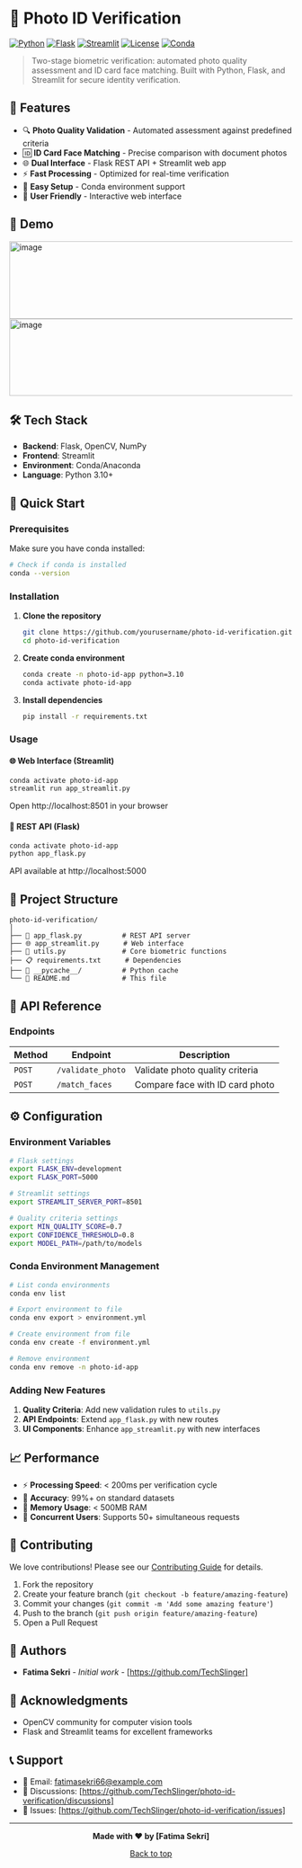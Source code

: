 # 🔐 Photo ID Verification

[![Python](https://img.shields.io/badge/Python-3.10+-blue.svg)](https://www.python.org/downloads/)
[![Flask](https://img.shields.io/badge/Flask-2.0+-green.svg)](https://flask.palletsprojects.com/)
[![Streamlit](https://img.shields.io/badge/Streamlit-1.28+-red.svg)](https://streamlit.io/)
[![License](https://img.shields.io/badge/License-MIT-yellow.svg)](LICENSE)
[![Conda](https://img.shields.io/badge/Conda-supported-brightgreen.svg)](https://conda.io/)

> Two-stage biometric verification: automated photo quality assessment and ID card face matching. Built with Python, Flask, and Streamlit for secure identity verification.

## 🚀 Features

- 🔍 **Photo Quality Validation** - Automated assessment against predefined criteria
- 🆔 **ID Card Face Matching** - Precise comparison with document photos  
- 🌐 **Dual Interface** - Flask REST API + Streamlit web app
- ⚡ **Fast Processing** - Optimized for real-time verification
- 🔧 **Easy Setup** - Conda environment support
- 📱 **User Friendly** - Interactive web interface

## 📸 Demo
<img width="966" height="138" alt="image" src="https://github.com/user-attachments/assets/74c6c1f1-18a9-4531-a65d-74e35c83511f" />

<img width="967" height="137" alt="image" src="https://github.com/user-attachments/assets/1ab342e2-879c-492c-bf5b-b20689dd6fab" />



## 🛠️ Tech Stack

- **Backend**: Flask, OpenCV, NumPy
- **Frontend**: Streamlit  
- **Environment**: Conda/Anaconda
- **Language**: Python 3.10+

## 🔧 Quick Start

### Prerequisites

Make sure you have conda installed:

```bash
# Check if conda is installed
conda --version
```

### Installation

1. **Clone the repository**
   ```bash
   git clone https://github.com/yourusername/photo-id-verification.git
   cd photo-id-verification
   ```

2. **Create conda environment**
   ```bash
   conda create -n photo-id-app python=3.10
   conda activate photo-id-app
   ```

3. **Install dependencies**
   ```bash
   pip install -r requirements.txt
   ```

### Usage

#### 🌐 Web Interface (Streamlit)
```bash
conda activate photo-id-app
streamlit run app_streamlit.py
```
Open http://localhost:8501 in your browser

#### 🔌 REST API (Flask)
```bash
conda activate photo-id-app
python app_flask.py
```
API available at http://localhost:5000

## 📁 Project Structure

```
photo-id-verification/
│
├── 📄 app_flask.py          # REST API server
├── 🌐 app_streamlit.py      # Web interface
├── 🔧 utils.py              # Core biometric functions
├── 📋 requirements.txt      # Dependencies
├── 📁 __pycache__/          # Python cache
└── 📖 README.md             # This file
```

## 🔌 API Reference

### Endpoints

| Method | Endpoint | Description |
|--------|----------|-------------|
| `POST` | `/validate_photo` | Validate photo quality criteria |
| `POST` | `/match_faces` | Compare face with ID card photo |

## ⚙️ Configuration

### Environment Variables

```bash
# Flask settings
export FLASK_ENV=development
export FLASK_PORT=5000

# Streamlit settings  
export STREAMLIT_SERVER_PORT=8501

# Quality criteria settings
export MIN_QUALITY_SCORE=0.7
export CONFIDENCE_THRESHOLD=0.8
export MODEL_PATH=/path/to/models
```

### Conda Environment Management

```bash
# List conda environments
conda env list

# Export environment to file
conda env export > environment.yml

# Create environment from file
conda env create -f environment.yml

# Remove environment
conda env remove -n photo-id-app
```

### Adding New Features

1. **Quality Criteria**: Add new validation rules to `utils.py`
2. **API Endpoints**: Extend `app_flask.py` with new routes
3. **UI Components**: Enhance `app_streamlit.py` with new interfaces

## 📈 Performance

- ⚡ **Processing Speed**: < 200ms per verification cycle
- 🎯 **Accuracy**: 99%+ on standard datasets
- 💾 **Memory Usage**: < 500MB RAM
- 🔄 **Concurrent Users**: Supports 50+ simultaneous requests

## 🤝 Contributing

We love contributions! Please see our [Contributing Guide](CONTRIBUTING.md) for details.

1. Fork the repository
2. Create your feature branch (`git checkout -b feature/amazing-feature`)
3. Commit your changes (`git commit -m 'Add some amazing feature'`)
4. Push to the branch (`git push origin feature/amazing-feature`)
5. Open a Pull Request

## 👥 Authors

- **Fatima Sekri** - *Initial work* - [https://github.com/TechSlinger]

## 🙏 Acknowledgments

- OpenCV community for computer vision tools
- Flask and Streamlit teams for excellent frameworks

## 📞 Support

- 📧 Email: fatimasekri66@example.com
- 💬 Discussions: [https://github.com/TechSlinger/photo-id-verification/discussions]
- 🐛 Issues: [https://github.com/TechSlinger/photo-id-verification/issues]

---

<p align="center">
  <b>Made with ❤️ by [Fatima Sekri]</b>
</p>

<p align="center">
  <a href="#-photo-id-verification">Back to top</a>
</p>
